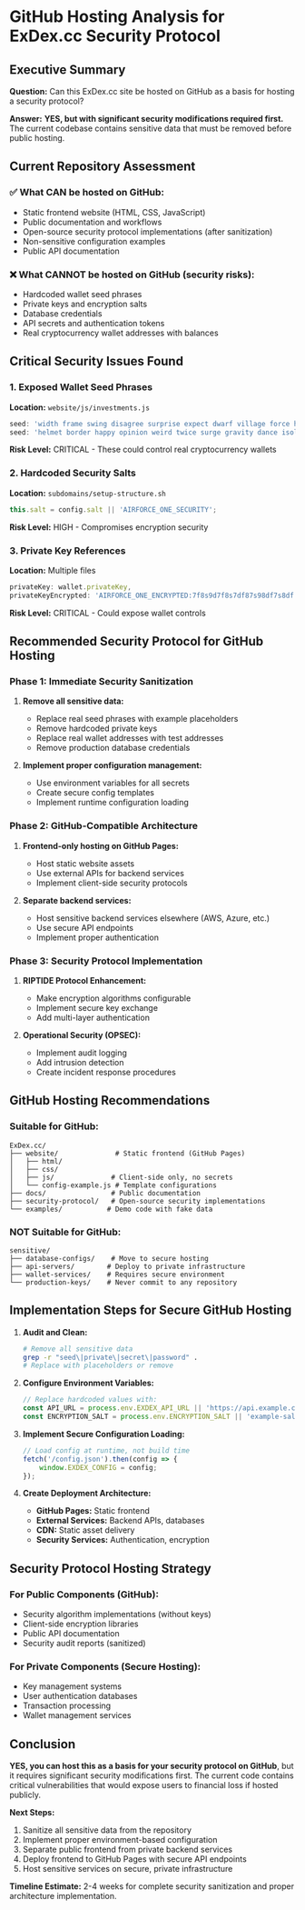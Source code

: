 # GitHub Hosting Analysis for ExDex.cc Security Protocol

## Executive Summary

**Question:** Can this ExDex.cc site be hosted on GitHub as a basis for hosting a security protocol?

**Answer:** **YES, but with significant security modifications required first.** The current codebase contains sensitive data that must be removed before public hosting.

## Current Repository Assessment

### ✅ What CAN be hosted on GitHub:
- Static frontend website (HTML, CSS, JavaScript)
- Public documentation and workflows
- Open-source security protocol implementations (after sanitization)
- Non-sensitive configuration examples
- Public API documentation

### ❌ What CANNOT be hosted on GitHub (security risks):
- Hardcoded wallet seed phrases
- Private keys and encryption salts
- Database credentials
- API secrets and authentication tokens
- Real cryptocurrency wallet addresses with balances

## Critical Security Issues Found

### 1. Exposed Wallet Seed Phrases
**Location:** `website/js/investments.js`
```javascript
seed: 'width frame swing disagree surprise expect dwarf village force height canvas recycle',
seed: 'helmet border happy opinion weird twice surge gravity dance isolate element capable',
```
**Risk Level:** CRITICAL - These could control real cryptocurrency wallets

### 2. Hardcoded Security Salts
**Location:** `subdomains/setup-structure.sh`
```javascript
this.salt = config.salt || 'AIRFORCE_ONE_SECURITY';
```
**Risk Level:** HIGH - Compromises encryption security

### 3. Private Key References
**Location:** Multiple files
```javascript
privateKey: wallet.privateKey,
privateKeyEncrypted: 'AIRFORCE_ONE_ENCRYPTED:7f8s9d7f8s7df87s98df7s8df'
```
**Risk Level:** CRITICAL - Could expose wallet controls

## Recommended Security Protocol for GitHub Hosting

### Phase 1: Immediate Security Sanitization
1. **Remove all sensitive data:**
   - Replace real seed phrases with example placeholders
   - Remove hardcoded private keys
   - Replace real wallet addresses with test addresses
   - Remove production database credentials

2. **Implement proper configuration management:**
   - Use environment variables for all secrets
   - Create secure config templates
   - Implement runtime configuration loading

### Phase 2: GitHub-Compatible Architecture
1. **Frontend-only hosting on GitHub Pages:**
   - Host static website assets
   - Use external APIs for backend services
   - Implement client-side security protocols

2. **Separate backend services:**
   - Host sensitive backend services elsewhere (AWS, Azure, etc.)
   - Use secure API endpoints
   - Implement proper authentication

### Phase 3: Security Protocol Implementation
1. **RIPTIDE Protocol Enhancement:**
   - Make encryption algorithms configurable
   - Implement secure key exchange
   - Add multi-layer authentication

2. **Operational Security (OPSEC):**
   - Implement audit logging
   - Add intrusion detection
   - Create incident response procedures

## GitHub Hosting Recommendations

### Suitable for GitHub:
```
ExDex.cc/
├── website/              # Static frontend (GitHub Pages)
│   ├── html/
│   ├── css/
│   ├── js/              # Client-side only, no secrets
│   └── config-example.js # Template configurations
├── docs/                # Public documentation
├── security-protocol/   # Open-source security implementations
└── examples/           # Demo code with fake data
```

### NOT Suitable for GitHub:
```
sensitive/
├── database-configs/    # Move to secure hosting
├── api-servers/        # Deploy to private infrastructure
├── wallet-services/    # Requires secure environment
└── production-keys/    # Never commit to any repository
```

## Implementation Steps for Secure GitHub Hosting

1. **Audit and Clean:**
   ```bash
   # Remove all sensitive data
   grep -r "seed\|private\|secret\|password" . 
   # Replace with placeholders or remove
   ```

2. **Configure Environment Variables:**
   ```javascript
   // Replace hardcoded values with:
   const API_URL = process.env.EXDEX_API_URL || 'https://api.example.com';
   const ENCRYPTION_SALT = process.env.ENCRYPTION_SALT || 'example-salt';
   ```

3. **Implement Secure Configuration Loading:**
   ```javascript
   // Load config at runtime, not build time
   fetch('/config.json').then(config => {
       window.EXDEX_CONFIG = config;
   });
   ```

4. **Create Deployment Architecture:**
   - **GitHub Pages:** Static frontend
   - **External Services:** Backend APIs, databases
   - **CDN:** Static asset delivery
   - **Security Services:** Authentication, encryption

## Security Protocol Hosting Strategy

### For Public Components (GitHub):
- Security algorithm implementations (without keys)
- Client-side encryption libraries
- Public API documentation
- Security audit reports (sanitized)

### For Private Components (Secure Hosting):
- Key management systems
- User authentication databases
- Transaction processing
- Wallet management services

## Conclusion

**YES, you can host this as a basis for your security protocol on GitHub**, but it requires significant security modifications first. The current code contains critical vulnerabilities that would expose users to financial loss if hosted publicly.

**Next Steps:**
1. Sanitize all sensitive data from the repository
2. Implement proper environment-based configuration
3. Separate public frontend from private backend services
4. Deploy frontend to GitHub Pages with secure API endpoints
5. Host sensitive services on secure, private infrastructure

**Timeline Estimate:** 2-4 weeks for complete security sanitization and proper architecture implementation.